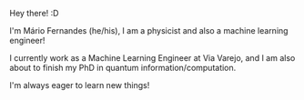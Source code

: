 <!--
**FernandesMF/FernandesMF** is a ✨ _special_ ✨ repository because its `README.md` (this file) appears on your GitHub profile.

Here are some ideas to get you started:

- 🔭 I’m currently working on ...
- 🌱 I’m currently learning ...
- 👯 I’m looking to collaborate on ...
- 🤔 I’m looking for help with ...
- 💬 Ask me about ...
- 📫 How to reach me: ...
- ⚡ Fun fact: ...
-->

Hey there! :D

I'm Mário Fernandes (he/his), I am a physicist and also a machine learning engineer!

I currently work as a Machine Learning Engineer at Via Varejo, and I am also about to finish my PhD in quantum information/computation.

I'm always eager to learn new things!
